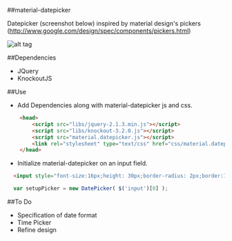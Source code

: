 ##material-datepicker

Datepicker (screenshot below) inspired by material design's pickers (http://www.google.com/design/spec/components/pickers.html) 

![alt tag](https://raw.githubusercontent.com/ch00kz/material-datepicker/master/screenshots/screenshot.png)

##Dependencies
* JQuery
* KnockoutJS

##Use

* Add Dependencies along with material-datepicker js and css.

```html
	<head>
		<script src="libs/jquery-2.1.3.min.js"></script>
		<script src="libs/knockout-3.2.0.js"></script>
		<script src="material.datepicker.js"></script>
		<link rel="stylesheet" type="text/css" href="css/material.datepicker.css">
	</head>
```

* Initialize material-datepicker on an input field.

```html
  <input style="font-size:16px;height: 30px;border-radius: 2px;border:1 solid gray;padding:0px 10px">
```

```javascript
  var setupPicker = new DatePicker( $('input')[0] );
```

##To Do
* Specification of date format
* Time Picker
* Refine design



